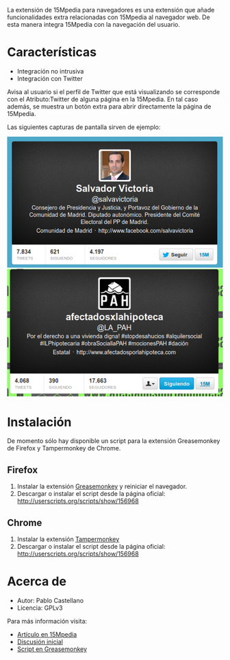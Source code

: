 La extensión de 15Mpedia para navegadores es una extensión que añade funcionalidades extra relacionadas con 15Mpedia al navegador web. De esta manera integra 15Mpedia con la navegación del usuario.

Características
===============

- Integración no intrusiva
- Integración con Twitter

Avisa al usuario si el perfil de Twitter que está visualizando se corresponde con el Atributo:Twitter de alguna página en la 15Mpedia. En tal caso además, se muestra un botón extra para abrir directamente la página de 15Mpedia.

Las siguientes capturas de pantalla sirven de ejemplo: 

![salvavictoria](/greasemonkey/images/15mpedia_twitter_greasemonkey.png)
![La_PAH](/greasemonkey/images/15mpedia_twitter_greasemonkey2.png)

Instalación
===========

De momento sólo hay disponible un script para la extensión Greasemonkey de Firefox y Tampermonkey de Chrome. 

Firefox
-------

1. Instalar la extensión [Greasemonkey](https://addons.mozilla.org/es/firefox/addon/greasemonkey/) y reiniciar el navegador.
2. Descargar o instalar el script desde la página oficial: http://userscripts.org/scripts/show/156968

Chrome
------

1. Instalar la extensión [Tampermonkey](https://chrome.google.com/webstore/detail/tampermonkey/dhdgffkkebhmkfjojejmpbldmpobfkfo)
2. Descargar o instalar el script desde la página oficial: http://userscripts.org/scripts/show/156968

Acerca de
=========

- Autor: Pablo Castellano
- Licencia: GPLv3

Para más información visita:
- [Artículo en 15Mpedia](http://wiki.15m.cc/wiki/Usuario:Pablog/Extensi%C3%B3n_15Mpedia_para_navegadores)
- [Discusión inicial](http://wiki.15m.cc/wiki/Discusi%C3%B3n:Portal_de_la_comunidad#Extensi.C3.B3n_15Mpedia_para_navegadores_664)
- [Script en Greasemonkey](http://userscripts.org/scripts/show/156968)
